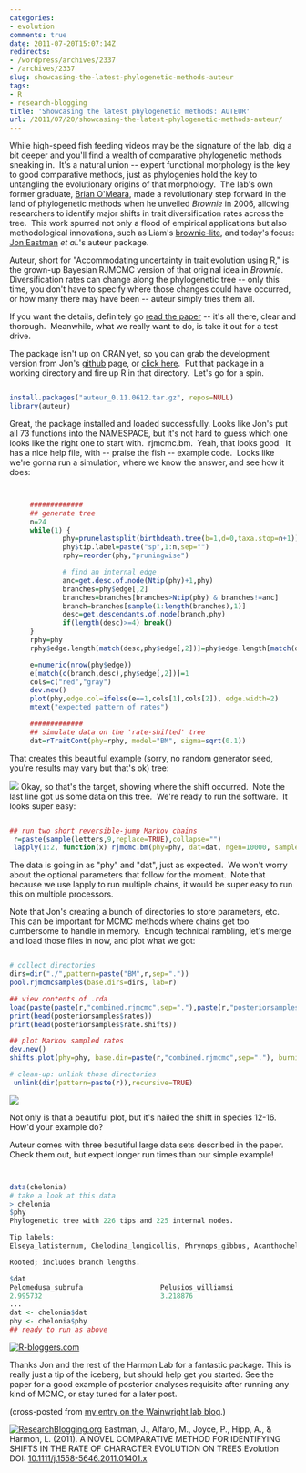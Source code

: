 ```yaml
---
categories:
- evolution
comments: true
date: 2011-07-20T15:07:14Z
redirects:
- /wordpress/archives/2337
- /archives/2337
slug: showcasing-the-latest-phylogenetic-methods-auteur
tags:
- R
- research-blogging
title: 'Showcasing the latest phylogenetic methods: AUTEUR'
url: /2011/07/20/showcasing-the-latest-phylogenetic-methods-auteur/
---
```


While high-speed fish feeding videos may be the signature of the lab, dig a bit deeper and you'll find a wealth of comparative phylogenetic methods sneaking in.  It's a natural union -- expert functional morphology is the key to good comparative methods, just as phylogenies hold the key to untangling the evolutionary origins of that morphology.  The lab's own former graduate, [Brian O'Meara](http://www.brianomeara.info/), made a revolutionary step forward in the land of phylogenetic methods when he unveiled _Brownie_ in 2006, allowing researchers to identify major shifts in trait diversification rates across the tree.  This work spurred not only a flood of empirical applications but also methodological innovations, such as Liam's [brownie-lite](http://phytools.blogspot.com/2011/07/more-robust-version-of-brownielite.html), and today's focus: [Jon Eastman](http://public.wsu.edu/~storfer/eastman/pages/index.html) _et al._'s auteur package.

Auteur, short for "Accommodating uncertainty in trait evolution using R," is the grown-up Bayesian RJMCMC version of that original idea in _Brownie_.  Diversification rates can change along the phylogenetic tree -- only this time, you don't have to specify where those changes could have occurred, or how many there may have been -- auteur simply tries them all.

If you want the details, definitely go [read the paper](http://doi.wiley.com/10.1111/j.1558-5646.2011.01401.x) -- it's all there, clear and thorough.  Meanwhile, what we really want to do, is take it out for a test drive.

The package isn't up on CRAN yet, so you can grab the development version from Jon's [github](https://github.com/eastman/auteur) page, or [click here](https://github.com/downloads/eastman/auteur/auteur_0.11.0612.tar.gz).  Put that package in a working directory and fire up R in that directory.  Let's go for a spin.


```R

install.packages("auteur_0.11.0612.tar.gz", repos=NULL)
library(auteur)


```


Great, the package installed and loaded successfully. Looks like Jon's put all 73 functions into the NAMESPACE, but it's not hard to guess which one looks like the right one to start with.  rjmcmc.bm.  Yeah, that looks good.  It has a nice help file, with -- praise the fish -- example code.  Looks like we're gonna run a simulation, where we know the answer, and see how it does:


```R


     #############
     ## generate tree
     n=24
     while(1) {
             phy=prunelastsplit(birthdeath.tree(b=1,d=0,taxa.stop=n+1))
             phy$tip.label=paste("sp",1:n,sep="")
             rphy=reorder(phy,"pruningwise")

             # find an internal edge
             anc=get.desc.of.node(Ntip(phy)+1,phy)
             branches=phy$edge[,2]
             branches=branches[branches>Ntip(phy) & branches!=anc]
             branch=branches[sample(1:length(branches),1)]
             desc=get.descendants.of.node(branch,phy)
             if(length(desc)>=4) break()
     }
     rphy=phy
     rphy$edge.length[match(desc,phy$edge[,2])]=phy$edge.length[match(desc,phy$edge[,2])]*64

     e=numeric(nrow(phy$edge))
     e[match(c(branch,desc),phy$edge[,2])]=1
     cols=c("red","gray")
     dev.new()
     plot(phy,edge.col=ifelse(e==1,cols[1],cols[2]), edge.width=2)
     mtext("expected pattern of rates")

     #############
     ## simulate data on the 'rate-shifted' tree
     dat=rTraitCont(phy=rphy, model="BM", sigma=sqrt(0.1))


```


That creates this beautiful example (sorry, no random generator seed, you're results may vary but that's ok) tree:

![](http://farm7.static.flickr.com/6123/5952070152_e7761d597c.jpg)
Okay, so that's the target, showing where the shift occurred.  Note the last line got us some data on this tree.  We're ready to run the software.  It looks super easy:


```R

## run two short reversible-jump Markov chains
 r=paste(sample(letters,9,replace=TRUE),collapse="")
 lapply(1:2, function(x) rjmcmc.bm(phy=phy, dat=dat, ngen=10000, sample.freq=10, prob.mergesplit=0.1, simplestart=TRUE, prop.width=1, fileBase=paste(r,x,sep=".")))

```


The data is going in as "phy" and "dat", just as expected.  We won't worry about the optional parameters that follow for the moment.  Note that because we use lapply to run multiple chains, it would be super easy to run this on multiple processors.

Note that Jon's creating a bunch of directories to store parameters, etc.  This can be important for MCMC methods where chains get too cumbersome to handle in memory.  Enough technical rambling, let's merge and load those files in now, and plot what we got:


```R

# collect directories
dirs=dir("./",pattern=paste("BM",r,sep="."))
pool.rjmcmcsamples(base.dirs=dirs, lab=r)

## view contents of .rda
load(paste(paste(r,"combined.rjmcmc",sep="."),paste(r,"posteriorsamples.rda",sep="."),sep="/"))
print(head(posteriorsamples$rates))
print(head(posteriorsamples$rate.shifts))

## plot Markov sampled rates
dev.new()
shifts.plot(phy=phy, base.dir=paste(r,"combined.rjmcmc",sep="."), burnin=0.5, legend=TRUE, edge.width=2)

# clean-up: unlink those directories
 unlink(dir(pattern=paste(r)),recursive=TRUE)

```


![](http://farm7.static.flickr.com/6001/5952112488_91867e7f3a.jpg)

Not only is that a beautiful plot, but it's nailed the shift in species 12-16.  How'd your example do?

Auteur comes with three beautiful large data sets described in the paper.  Check them out, but expect longer run times than our simple example!


```R


data(chelonia)
# take a look at this data
> chelonia
$phy
Phylogenetic tree with 226 tips and 225 internal nodes.

Tip labels:
Elseya_latisternum, Chelodina_longicollis, Phrynops_gibbus, Acanthochelys_radiolata, Acanthochelys_macrocephala, Acanthochelys_pallidipectoris, ...

Rooted; includes branch lengths.

$dat
Pelomedusa_subrufa                   Pelusios_williamsi
2.995732                             3.218876
...
dat <- chelonia$dat
phy <- chelonia$phy
## ready to run as above


```


[![R-bloggers.com](http://a1.twimg.com/profile_images/1344218056/RblogLogo_bigger.png)](http://www.R-bloggers.com)

Thanks Jon and the rest of the Harmon Lab for a fantastic package. This is really just a tip of the iceberg, but should help get you started. See the paper for a good example of posterior analyses requisite after running any kind of MCMC, or stay tuned for a later post.

(cross-posted from [my entry on the Wainwright lab blog](http://fishlab.ucdavis.edu/?p=303).)

[![ResearchBlogging.org](http://www.researchblogging.org/public/citation_icons/rb2_large_gray.png)](http://www.researchblogging.org)
Eastman, J., Alfaro, M., Joyce, P., Hipp, A., & Harmon, L. (2011). A NOVEL COMPARATIVE METHOD FOR IDENTIFYING SHIFTS IN THE RATE OF CHARACTER EVOLUTION ON TREES Evolution DOI: [10.1111/j.1558-5646.2011.01401.x](http://dx.doi.org/10.1111/j.1558-5646.2011.01401.x)
